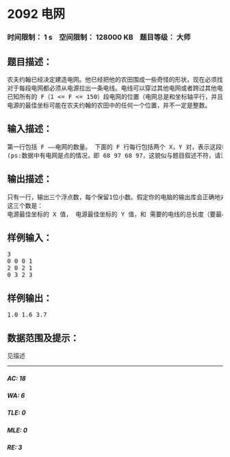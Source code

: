 # 2092 电网   
### 时间限制： 1 s&nbsp;&nbsp;&nbsp;&nbsp;空间限制： 128000 KB&nbsp;&nbsp;&nbsp;&nbsp;题目等级： 大师  
## 题目描述：  

<pre>
农夫约翰已经决定建造电网。他已经把他的农田围成一些奇怪的形状，现在必须找出安放电源的最佳位置。
对于每段电网都必须从电源拉出一条电线。电线可以穿过其他电网或者跨过其他电线。电线能够以任意角度铺设，从电源连接到一段电网的任意一点上（也就是，这段电网的端点上或者在其之间的任意一点上）。这里所说的“一段电网”指的是呈一条线段状的电网，并不是连在一起的几段电网。若几段电网连在一起，那么也要分别给这些电网提供电力。
已知所有的 F（1 <= F <= 150）段电网的位置（电网总是和坐标轴平行，并且端点的坐标总是整数，0 <= X,Y <= 100）。你的程序要计算连接电源和每段电网所需的电线的最小总长度，还有电源的最佳坐标。
电源的最佳坐标可能在农夫约翰的农田中的任何一个位置，并不一定是整数。
</pre>
  
  
## 输入描述：  

<pre>
第一行包括 F ——电网的数量。 下面的 F 行每行包括两个 X，Y 对，表示这段电网的两个端点。
(ps:数据中有电网是点的情况，即 68 97 68 97，这貌似与题目叙述不符，请注意 //from Error)（路人甲：貌似照做就行了，不用管，。。。）
</pre>
  
  
## 输出描述：  

<pre>
只有一行，输出三个浮点数，每个保留1位小数。假定你的电脑的输出库会正确地对小数进行四舍五入。
这三个数是：
电源最佳坐标的 X 值， 电源最佳坐标的 Y 值，和 需要的电线的总长度（要最小）。
</pre>
  
  
## 样例输入：  

<pre>
3
0 0 0 1
2 0 2 1
0 3 2 3
</pre>
  
  
## 样例输出：  

<pre>
1.0 1.6 3.7
</pre>
  
  
## 数据范围及提示：  

<pre>
见描述
</pre>
  
  
***  

##### AC: 18  
##### WA: 6  
##### TLE: 0  
##### MLE: 0  
##### RE: 3  
